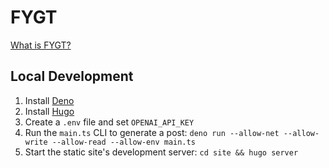 # FYGT

[What is FYGT?](https://derekcuevas.github.io/about/)

## Local Development

1. Install [Deno](https://deno.com/manual@v1.33.4/getting_started/installation)
2. Install [Hugo](https://gohugo.io/installation/)
3. Create a `.env` file and set `OPENAI_API_KEY`
4. Run the `main.ts` CLI to generate a post: `deno run --allow-net --allow-write --allow-read --allow-env main.ts`
5. Start the static site's development server: `cd site && hugo server`

